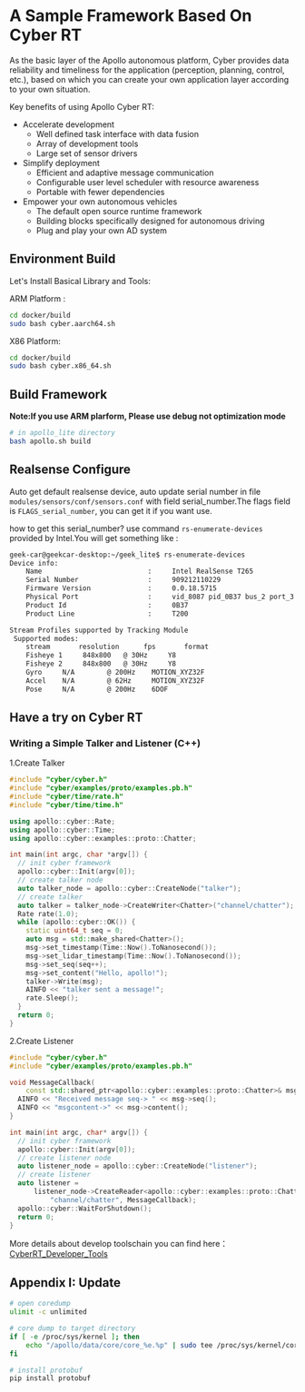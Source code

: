 # A Sample Framework Based On Cyber RT

As the basic layer of the Apollo autonomous platform, Cyber provides data reliability and timeliness for the application (perception, planning, control, etc.), based on which you can create your own application layer according to your own situation.

Key benefits of using Apollo Cyber RT:

- Accelerate development
  + Well defined task interface with data fusion
  + Array of development tools
  + Large set of sensor drivers
- Simplify deployment
  + Efficient and adaptive message communication
  + Configurable user level scheduler with resource awareness
  + Portable with fewer dependencies
- Empower your own autonomous vehicles
  + The default open source runtime framework
  + Building blocks specifically designed for autonomous driving
  + Plug and play your own AD system

## Environment Build

Let's Install Basical Library and Tools:

ARM Platform :

```bash
cd docker/build 
sudo bash cyber.aarch64.sh
```
X86 Platform:

```bash
cd docker/build
sudo bash cyber.x86_64.sh
```

## Build Framework

**Note:If you use ARM plarform, Please use debug not optimization mode**
```bash
# in apollo_lite directory
bash apollo.sh build
```

## Realsense Configure
Auto get default realsense device, auto update serial number in file `modules/sensors/conf/sensors.conf` with field serial_number.The flags field is `FLAGS_serial_number`, you can get it if you want use.

how to get this serial_number? use command `rs-enumerate-devices` provided by Intel.You will get something like :

```bash
geek-car@geekcar-desktop:~/geek_lite$ rs-enumerate-devices 
Device info: 
    Name                          : 	Intel RealSense T265
    Serial Number                 : 	909212110229
    Firmware Version              : 	0.0.18.5715
    Physical Port                 : 	vid_8087 pid_0B37 bus_2 port_3
    Product Id                    : 	0B37
    Product Line                  : 	T200

Stream Profiles supported by Tracking Module
 Supported modes:
    stream       resolution      fps       format
    Fisheye 1	  848x800	@ 30Hz	   Y8
    Fisheye 2	  848x800	@ 30Hz	   Y8
    Gyro	 N/A		@ 200Hz	   MOTION_XYZ32F
    Accel	 N/A		@ 62Hz	   MOTION_XYZ32F
    Pose	 N/A		@ 200Hz	   6DOF

```

## Have a try on Cyber RT

### Writing a Simple Talker and Listener (C++)

1.Create Talker

```cpp
#include "cyber/cyber.h"
#include "cyber/examples/proto/examples.pb.h"
#include "cyber/time/rate.h"
#include "cyber/time/time.h"

using apollo::cyber::Rate;
using apollo::cyber::Time;
using apollo::cyber::examples::proto::Chatter;

int main(int argc, char *argv[]) {
  // init cyber framework
  apollo::cyber::Init(argv[0]);
  // create talker node
  auto talker_node = apollo::cyber::CreateNode("talker");
  // create talker
  auto talker = talker_node->CreateWriter<Chatter>("channel/chatter");
  Rate rate(1.0);
  while (apollo::cyber::OK()) {
    static uint64_t seq = 0;
    auto msg = std::make_shared<Chatter>();
    msg->set_timestamp(Time::Now().ToNanosecond());
    msg->set_lidar_timestamp(Time::Now().ToNanosecond());
    msg->set_seq(seq++);
    msg->set_content("Hello, apollo!");
    talker->Write(msg);
    AINFO << "talker sent a message!";
    rate.Sleep();
  }
  return 0;
}
```

2.Create Listener
```cpp
#include "cyber/cyber.h"
#include "cyber/examples/proto/examples.pb.h"

void MessageCallback(
    const std::shared_ptr<apollo::cyber::examples::proto::Chatter>& msg) {
  AINFO << "Received message seq-> " << msg->seq();
  AINFO << "msgcontent->" << msg->content();
}

int main(int argc, char* argv[]) {
  // init cyber framework
  apollo::cyber::Init(argv[0]);
  // create listener node
  auto listener_node = apollo::cyber::CreateNode("listener");
  // create listener
  auto listener =
      listener_node->CreateReader<apollo::cyber::examples::proto::Chatter>(
          "channel/chatter", MessageCallback);
  apollo::cyber::WaitForShutdown();
  return 0;
}
```

More details about develop toolschain you can find here：[CyberRT_Developer_Tools](https://github.com/ApolloAuto/apollo/blob/master/docs/cyber/CyberRT_Developer_Tools.md)


## Appendix I: Update

```bash
# open coredump
ulimit -c unlimited

# core dump to target directory
if [ -e /proc/sys/kernel ]; then
    echo "/apollo/data/core/core_%e.%p" | sudo tee /proc/sys/kernel/core_pattern > /dev/null
fi

# install protobuf
pip install protobuf

```